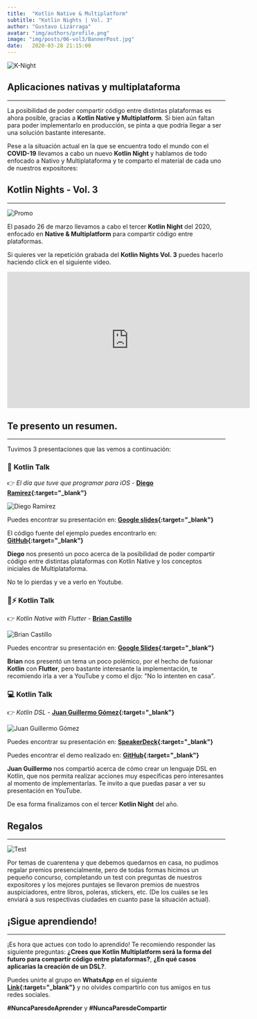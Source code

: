 ```yaml
---
title:  "Kotlin Native & Multiplatform"
subtitle: "Kotlin Nights | Vol. 3"
author: "Gustavo Lizárraga"
avatar: "img/authors/profile.png"
image: "img/posts/06-vol3/BannerPost.jpg"
date:   2020-03-28 21:15:00
---
```


<img src="img/knights/knightlogo.png" alt="K-Night" class="responsive-logo">

## **Aplicaciones nativas y multiplataforma**
---

La posibilidad de poder compartir código entre distintas plataformas es ahora posible, gracias a **Kotlin Native y Multiplatform**. Si bien aún faltan para poder implementarlo en producción, se pinta a que podría llegar a ser una solución bastante interesante.

Pese a la situación actual en la que se encuentra todo el mundo con el **COVID-19** llevamos a cabo un nuevo **Kotlin Night** y hablamos de todo enfocado a Nativo y Multiplataforma y te comparto el material de cada uno de nuestros expositores:

## **Kotlin Nights - Vol. 3**
---

<img src="img/posts/06-vol3/PromoKNight.jpg" alt="Promo" class="responsive">

El pasado 26 de marzo llevamos a cabo el tercer **Kotlin Night** del 2020, enfocado en **Native & Multiplatform** para compartir código entre plataformas.

Si quieres ver la repetición grabada del **Kotlin Nights Vol. 3** puedes hacerlo haciendo click en el siguiente video.

<div class="video-container">
<iframe width="560" height="315" src="https://www.youtube.com/embed/46FYimKwmr8" frameborder="0" allow="accelerometer; autoplay; encrypted-media; gyroscope; picture-in-picture" allowfullscreen></iframe></div>

## **Te presento un resumen.**
---
Tuvimos 3 presentaciones que las vemos a continuación:

### 📢 **Kotlin Talk**

👉 *El día que tuve que programar para iOS* - **[Diego Ramirez](https://twitter.com/Diegop88){:target="_blank"}**

<img src="img/posts/06-vol3/FotoDiego.jpg" alt="Diego Ramírez" class="responsive">

Puedes encontrar su presentación en: **[Google slides](https://docs.google.com/presentation/d/1dMSyqQ_DfI23Dp6bPSwhrjCnOJlDI8GJH8a5Err0mnE/edit#slide=id.g581b73a28b_3_63){:target="_blank"}**

El código fuente del ejemplo puedes encontrarlo en: **[GitHub](https://github.com/Diegop88/ArchitectureDemo){:target="_blank"}**

**Diego** nos presentó un poco acerca de la posibilidad de poder compartir código entre distintas plataformas con Kotlin Native y los conceptos iniciales de Multiplataforma.

No te lo pierdas y ve a verlo en Youtube.

### 📢⚡️ **Kotlin Talk**

👉 *Kotlin Native with Flutter* - **[Brian Castillo](https://twitter.com/briansalvattore)**

<img src="img/posts/06-vol3/FotoBrian.jpg" alt="Brian Castillo" class="responsive">

Puedes encontrar su presentación en: **[Google Slides](https://docs.google.com/presentation/d/17zZfGPgiKjq-Rw9R2kl1yUMlE_eRraR6a92Z8RgY4z0/edit#slide=id.g5b9a4bdf9e_0_358){:target="_blank"}**

**Brian** nos presentó un tema un poco polémico, por el hecho de fusionar  **Kotlin** con **Flutter**, pero bastante interesante la implementación, te recomiendo irla a ver a YouTube y como el dijo: "No lo intenten en casa".

### 💻 **Kotlin Talk**

👉 *Kotlin DSL* - **[Juan Guillermo Gómez](https://twitter.com/jggomezt){:target="_blank"}**

<img src="img/posts/06-vol3/FotoJuanGuillermo.jpg" alt="Juan Guillermo Gómez" class="responsive">

Puedes encontrar su presentación en: **[SpeakerDeck](https://speakerdeck.com/jggomez/creating-internal-dsls-in-kotlin){:target="_blank"}**

Puedes encontrar el demo realizado en: **[GitHub](https://github.com/jggomez/KotlinDSL){:target="_blank"}**

**Juan Guillermo** nos compartió acerca de cómo crear un lenguaje DSL en Kotlin, que nos permita realizar acciones muy específicas pero interesantes al momento de implementarlas. Te invito a que puedas pasar a ver su presentación en YouTube.

De esa forma finalizamos con el tercer **Kotlin Night** del año.

## **Regalos**
---

<img src="img/posts/06-vol3/FotoPremios.jpg" alt="Test" class="responsive">

Por temas de cuarentena y que debemos quedarnos en casa, no pudimos regalar premios presencialmente, pero de todas formas hicimos un pequeño concurso, completando un test con preguntas de nuestros expositores y los mejores puntajes se llevaron premios de nuestros auspiciadores, entre libros, poleras, stickers, etc. (De los cuáles se les enviará a sus respectivas ciudades en cuanto pase la situación actual).

## **¡Sigue aprendiendo!**
---

¡Es hora que actues con todo lo aprendido!
Te recomiendo responder las siguiente preguntas:
**¿Crees que Kotlin Multiplatform será la forma del futuro para compartir código entre plataformas?**, **¿En qué casos aplicarías la creación de un DSL?**.

Puedes unirte al grupo en **WhatsApp** en el siguiente **[Link](https://chat.whatsapp.com/IB0gxV6ke1H2ilzitfwkas){:target="_blank"}** y no olvides compartirlo con tus amigos en tus redes sociales.

**#NuncaParesdeAprender** y **#NuncaParesdeCompartir**
